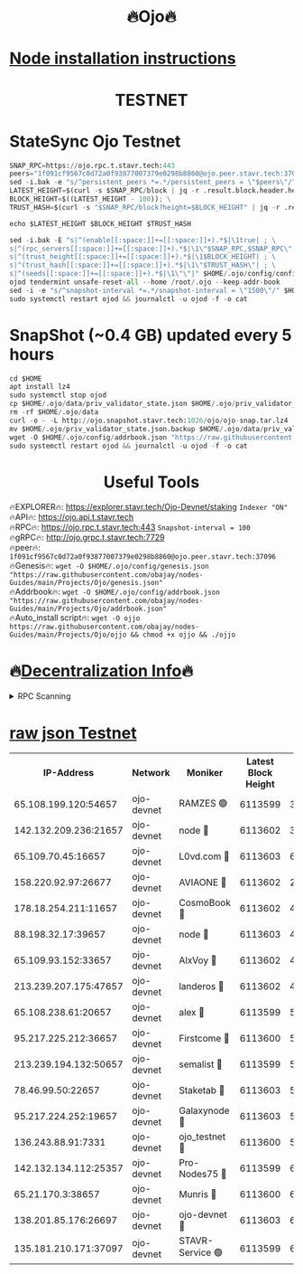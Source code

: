 <h1 align="center"> 🔥Ojo🔥</h1>

[Node installation instructions](https://github.com/obajay/nodes-Guides/tree/main/Projects/Ojo)
=

<h1 align="center"> TESTNET</h1>

# StateSync Ojo Testnet
```python
SNAP_RPC=https://ojo.rpc.t.stavr.tech:443
peers="1f091cf9567c0d72a0f93877007379e0298b8860@ojo.peer.stavr.tech:37096"
sed -i.bak -e "s/^persistent_peers *=.*/persistent_peers = \"$peers\"/" $HOME/.ojo/config/config.toml
LATEST_HEIGHT=$(curl -s $SNAP_RPC/block | jq -r .result.block.header.height); \
BLOCK_HEIGHT=$((LATEST_HEIGHT - 100)); \
TRUST_HASH=$(curl -s "$SNAP_RPC/block?height=$BLOCK_HEIGHT" | jq -r .result.block_id.hash)

echo $LATEST_HEIGHT $BLOCK_HEIGHT $TRUST_HASH

sed -i.bak -E "s|^(enable[[:space:]]+=[[:space:]]+).*$|\1true| ; \
s|^(rpc_servers[[:space:]]+=[[:space:]]+).*$|\1\"$SNAP_RPC,$SNAP_RPC\"| ; \
s|^(trust_height[[:space:]]+=[[:space:]]+).*$|\1$BLOCK_HEIGHT| ; \
s|^(trust_hash[[:space:]]+=[[:space:]]+).*$|\1\"$TRUST_HASH\"| ; \
s|^(seeds[[:space:]]+=[[:space:]]+).*$|\1\"\"|" $HOME/.ojo/config/config.toml
ojod tendermint unsafe-reset-all --home /root/.ojo --keep-addr-book
sed -i -e "s/^snapshot-interval *=.*/snapshot-interval = \"1500\"/" $HOME/.ojo/config/app.toml
sudo systemctl restart ojod && journalctl -u ojod -f -o cat
```
# SnapShot (~0.4 GB) updated every 5 hours
```python
cd $HOME
apt install lz4
sudo systemctl stop ojod
cp $HOME/.ojo/data/priv_validator_state.json $HOME/.ojo/priv_validator_state.json.backup
rm -rf $HOME/.ojo/data
curl -o - -L http://ojo.snapshot.stavr.tech:1026/ojo/ojo-snap.tar.lz4 | lz4 -c -d - | tar -x -C $HOME/.ojo --strip-components 2
mv $HOME/.ojo/priv_validator_state.json.backup $HOME/.ojo/data/priv_validator_state.json
wget -O $HOME/.ojo/config/addrbook.json "https://raw.githubusercontent.com/obajay/nodes-Guides/main/Projects/Ojo/addrbook.json"
sudo systemctl restart ojod && journalctl -u ojod -f -o cat
```
 <h1 align="center"> Useful Tools</h1>

🔥EXPLORER🔥:        https://explorer.stavr.tech/Ojo-Devnet/staking        `Indexer "ON"` \
🔥API🔥:                     https://ojo.api.t.stavr.tech \
🔥RPC🔥:                    https://ojo.rpc.t.stavr.tech:443              `Snapshot-interval = 100` \
🔥gRPC🔥:                  http://ojo.grpc.t.stavr.tech:7729 \
🔥peer🔥:                   `1f091cf9567c0d72a0f93877007379e0298b8860@ojo.peer.stavr.tech:37096` \
🔥Genesis🔥:    ```wget -O $HOME/.ojo/config/genesis.json "https://raw.githubusercontent.com/obajay/nodes-Guides/main/Projects/Ojo/genesis.json"``` \
🔥Addrbook🔥:    ```wget -O $HOME/.ojo/config/addrbook.json "https://raw.githubusercontent.com/obajay/nodes-Guides/main/Projects/Ojo/addrbook.json"``` \
🔥Auto_install script🔥: ```wget -O ojjo https://raw.githubusercontent.com/obajay/nodes-Guides/main/Projects/Ojo/ojjo && chmod +x ojjo && ./ojjo```

🔥[Decentralization Info](https://github.com/obajay/StateSync-snapshots/tree/main/Projects/Ojo/Decentralization)🔥
=


<details>
<summary>RPC Scanning</summary>

<h2 align="center"> We scan nodes in real time every 4 hours. And we provide the final result of RPC endpoints.
We cannot influence the operation of these nodes in any way. </h2>


```python
If Voting Power is higher than 0 --> then the Node is a validator of the network and may be subject to attack and be a potential threat to the chain.
```
```python
We marked such validators with a red symbol
```

</details>

[raw json Testnet](https://rpc-check.ojot.stavr.tech/ojot/rpc-ojot-result.json)
=


<table><tr><th>IP-Address</th><th>Network</th><th>Moniker</th><th>Latest Block Height</th><th>Earliest Block Height</th><th>Catching Up</th><th>Tx Index</th><th>Voting Power</th><th>Scan Time</th></tr><tr><td>65.108.199.120:54657</td><td>ojo-devnet</td><td>RAMZES 🟢</td><td>6113599</td><td>306156</td><td>False</td><td>on</td><td>0</td><td>2024-03-29T22:34:54.133930171UTC</td></tr><tr><td>142.132.209.236:21657</td><td>ojo-devnet</td><td>node 🔴</td><td>6113602</td><td>350001</td><td>False</td><td>on</td><td>1999</td><td>2024-03-29T22:35:13.062640603UTC</td></tr><tr><td>65.109.70.45:16657</td><td>ojo-devnet</td><td>L0vd.com 🔴</td><td>6113603</td><td>695918</td><td>False</td><td>off</td><td>998</td><td>2024-03-29T22:35:18.425412800UTC</td></tr><tr><td>158.220.92.97:26677</td><td>ojo-devnet</td><td>AVIAONE 🔴</td><td>6113602</td><td>2754001</td><td>False</td><td>on</td><td>19926</td><td>2024-03-29T22:35:10.264326341UTC</td></tr><tr><td>178.18.254.211:11657</td><td>ojo-devnet</td><td>CosmoBook 🔴</td><td>6113602</td><td>4392001</td><td>False</td><td>off</td><td>1047</td><td>2024-03-29T22:35:13.321419912UTC</td></tr><tr><td>88.198.32.17:39657</td><td>ojo-devnet</td><td>node 🔴</td><td>6113603</td><td>4710001</td><td>False</td><td>on</td><td>113028</td><td>2024-03-29T22:35:15.576033925UTC</td></tr><tr><td>65.109.93.152:33657</td><td>ojo-devnet</td><td>AlxVoy 🔴</td><td>6113602</td><td>4943001</td><td>False</td><td>on</td><td>6350855</td><td>2024-03-29T22:35:12.862512145UTC</td></tr><tr><td>213.239.207.175:47657</td><td>ojo-devnet</td><td>landeros 🔴</td><td>6113602</td><td>4967924</td><td>False</td><td>off</td><td>11083</td><td>2024-03-29T22:35:10.495887820UTC</td></tr><tr><td>65.108.238.61:20657</td><td>ojo-devnet</td><td>alex 🔴</td><td>6113599</td><td>5131001</td><td>False</td><td>on</td><td>11359</td><td>2024-03-29T22:34:53.829013198UTC</td></tr><tr><td>95.217.225.212:36657</td><td>ojo-devnet</td><td>Firstcome 🔴</td><td>6113600</td><td>5251946</td><td>False</td><td>on</td><td>13566</td><td>2024-03-29T22:34:59.543560951UTC</td></tr><tr><td>213.239.194.132:50657</td><td>ojo-devnet</td><td>semalist 🔴</td><td>6113599</td><td>5540522</td><td>False</td><td>on</td><td>27337</td><td>2024-03-29T22:34:54.332177228UTC</td></tr><tr><td>78.46.99.50:22657</td><td>ojo-devnet</td><td>Staketab 🔴</td><td>6113603</td><td>5668501</td><td>False</td><td>on</td><td>1276</td><td>2024-03-29T22:35:18.649118195UTC</td></tr><tr><td>95.217.224.252:19657</td><td>ojo-devnet</td><td>Galaxynode 🔴</td><td>6113603</td><td>5844001</td><td>False</td><td>on</td><td>11888</td><td>2024-03-29T22:35:17.916743669UTC</td></tr><tr><td>136.243.88.91:7331</td><td>ojo-devnet</td><td>ojo_testnet 🔴</td><td>6113600</td><td>5982345</td><td>False</td><td>off</td><td>1000</td><td>2024-03-29T22:35:01.784617930UTC</td></tr><tr><td>142.132.134.112:25357</td><td>ojo-devnet</td><td>Pro-Nodes75 🔴</td><td>6113599</td><td>6013599</td><td>False</td><td>on</td><td>24651</td><td>2024-03-29T22:34:56.911113822UTC</td></tr><tr><td>65.21.170.3:38657</td><td>ojo-devnet</td><td>Munris 🔴</td><td>6113600</td><td>6013600</td><td>False</td><td>off</td><td>20123</td><td>2024-03-29T22:34:59.236090740UTC</td></tr><tr><td>138.201.85.176:26697</td><td>ojo-devnet</td><td>ojo-devnet 🔴</td><td>6113603</td><td>6013603</td><td>False</td><td>on</td><td>1000024000</td><td>2024-03-29T22:35:18.143259523UTC</td></tr><tr><td>135.181.210.171:37097</td><td>ojo-devnet</td><td>STAVR-Service 🟢</td><td>6113599</td><td>6112701</td><td>False</td><td>on</td><td>0</td><td>2024-03-29T22:34:54.639579271UTC</td></tr></table>
